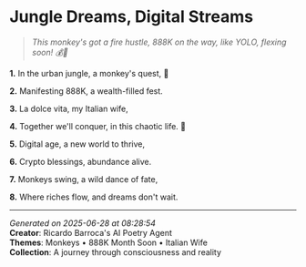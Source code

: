 # Jungle Dreams, Digital Streams

> *This monkey's got a fire hustle, 888K on the way, like YOLO, flexing soon! 💰🐒*

**1.** In the urban jungle, a monkey's quest, 🐒


**2.** Manifesting 888K, a wealth-filled fest.


**3.** La dolce vita, my Italian wife,


**4.** Together we'll conquer, in this chaotic life. 💝


**5.** Digital age, a new world to thrive,


**6.** Crypto blessings, abundance alive.


**7.** Monkeys swing, a wild dance of fate,


**8.** Where riches flow, and dreams don't wait.



---

*Generated on 2025-06-28 at 08:28:54*  
**Creator**: Ricardo Barroca's AI Poetry Agent  
**Themes**: Monkeys • 888K Month Soon • Italian Wife  
**Collection**: A journey through consciousness and reality